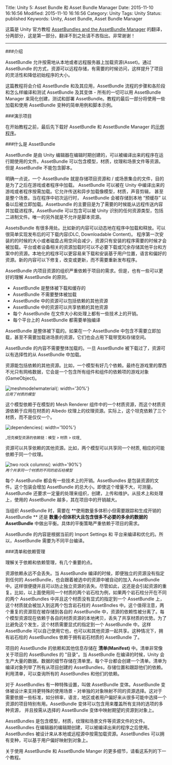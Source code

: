 Title: Unity 5: Asset Bundle 和 Asset Bundle Manager
Date: 2015-11-10 16:16:56
Modified: 2015-11-10 16:16:56
Category: Unity
Tags: Unity
Status: published
Keywords: Unity, Asset Bundle, Asset Bundle Manager

这篇是 Unity 官方教程 [AssetBundles and the AssetBundle Manager](http://unity3d.com/cn/learn/tutorials/topics/scripting/assetbundles-and-assetbundle-manager?playlist=17117) 的翻译， 分两部分，这是第一部分。翻译不到之处请不吝指出。非常谢谢！

<hr>

<div style="display:none">
###INTRODUCTION

AssetBundles allow on demand streaming and loading of Assets from a local or remote location. With AssetBundles, Assets can be stored remotely and accessed as needed, increasing the flexibility of the project and reducing the initial application size.
</div>

###介绍  

AssetBundle 允许按需地从本地或者远程服务器上加载资源(Asset)。通过 AssetBundle 的方式，资源可以远程存储，有需要的时候访问，这样提升了项目的灵活性和降低初始程序的大小。

<div style="display:none">
This lesson will introduce AssetBundles and discuss how to work with them, the steps and stages of the AssetBundle workflow, how to assign Assets to an AssetBundle, how and when to use AssetBundle Variants, how to build and test AssetBundles and Variants - all in the context of using the AssetBundle Manager to simplify creating, testing and deploying AssetBundles. The final section of the lesson will cover specific examples of loading and using AssetBundles and AssetBundle Variants with simple use-cases and simple example scripts.
</div>

这篇教程将会介绍 AssetBundle 和及其应用，AssetBundle 流程的步骤和各阶段和怎么样编译和测试 AssetBundle 及其变体 - 所有的一切可以用 AssetBundle Manager 来简化创建，测试和部署 AssetBundle。教程的最后一部分将使用一些加载和使用 AssetBundle 变种的简单用例和脚本示例。

<div style='display:none'>
###SAMPLE PROJECT
</div>

###演示项目

<div style='display:none'>
Before starting this Tutorial Article, it would be best to download the AssetBundle Manager with the AssetBundle Sample project here.
</div>

在开始教程之前，最后先下载好 AssetBundle 和 AssetBundle Manager 的[示例程序](http://u3d.as/jyk)。

<div style='display:none'>
###WHAT IS AN ASSETBUNDLE?

AssetBundles are files created in the Unity editor during edit-time, which can be used later by a build of a project at run-time. AssetBundles can contain asset files such as models, materials, textures and scenes. AssetBundles cannot contain scripts.
</div>

###什么是 AssetBundle

AssetBundle 是由 Unity 编辑器在编辑时期创建的，可以被编译出来的程序在运行期使用的文件。AssetBundle 可以包含模型，材质，纹理和场景文件等资源。但是 AssetBundle 不能包含脚本。

<div style='display:none'>
Specifically, an AssetBundle is a collection of assets and/or scenes from a project saved in a compact file with the purpose of being loaded separately to the built executable application. AssetBundles can be loaded on demand by a game or application built in Unity. This allows streaming and asynchronous loading of content such as models, textures, audio clips, or even entire scenes. AssetBundles can be “pre-cached” and stored locally for immediate loading when first running an application. The primary purpose of AssetBundles, however, is to stream content on demand from a remote location, to be loaded into the application as necessary. AssetBundles can contain any kind of asset type recognized by Unity, including custom binary data. The only exception is that script assets are not allowed.
</div>

明确一点说，一个 AssetBundle 就是存储项目资源和 / 或场景集合的文件，目的是为了之后在游戏或者程序中加载。
AssetBundle 可以被在 Unity 中编译出来的游戏或者程序按需加载。它允许传送和异步加载像模型，材质，声音剪辑，
甚至是整个场景。当在程序中初次运行时， AssetBundle 会被存储到本地 “预缓存” 以备以后被立即加载。Assetbundle 的主要目是为了需要的时候能从远程传送内容并加载进程序。AssetBundle 可以包含可以被 Unity 识别的任何资源类型，包括二进制文件。唯一的另外就是不允许是脚本资源。

<div style='display:none'>
There are many use-cases for AssetBundles. New content can be dynamically loaded and unloaded from an application. Post-release DLC can easily be implemented. An application’s disk footprint or size can be reduced when first deployed, with assets being loaded after installation of the application and only as the assets are needed. Platform and device specific assets can be loaded without having to download or store redundant assets for other platforms or resolutions. Localization of applications becomes easy by downloading and installing only the assets needed based on the user’s location, language or preferences. Applications can be fixed, changed or updated with new content without having to resubmit the application for approval.
</div>

AssetsBundle 有很多用处。比如新的内容可以动态地在程序中加载和释放。可以很简单实现发布后的可下载内容(DLC, Downloadable Content)。
程序第一次安装的的时候的大小或者磁盘占用空间会减少，资源只有安装的程序需要的时候才会被加载。平台或者设备相关的资源加载时可以不必要下载或冗余存储其他平台和方案中的资源。本地化的程序可以更容易来下载和安装基于用户位置，语言和偏好的资源。新的内容可以下修复，改变或更新，而不需要重新发布程序。

<div style='display:none'>
The detailed organization of any project’s assets into AssetBundles will be heavily dependent upon the needs of that particular project. There are, however, some basic tenets to understand about AssetBundles.
</div>

AssetBundle 内项目资源的组织严重依赖于项目的需求。但是，也有一些可以更好的理解 AssetBundle 的原则。

<div style='display:none'>
* AssetBundles are downloaded and cached in their entirety.
* AssetBundles do not need to be loaded in their entirety.
* Assets in AssetBundles can have dependencies on other assets.
* Assets in AssetBundles can share dependencies with other assets.
* Each AssetBundle has some technical overhead, both in the size of the file and the need to manage that file.
* AssetBundles should be built for each target platform.
</div>

* AssetBundle 是整体被下载和缓存的
* AssetBundle 不需要整体被加载
* AssetBundle 中的资源可以包括依赖的其他资源
* AssetBundle 中的资源可以共享依赖的其他资源
* 每个 AssetBundle 在文件大小和处理上都有一些技术上的开销。
* 每个平台上的 AssetBundle 都需要单独编译

<div style='display:none'>
AssetBundles are downloaded in their entirety. If an AssetBundle contains Assets that are not immediately needed, even though they won’t necessarily be loaded into the scene, they will take up both bandwidth to download and disk-space to store.
</div>

AssetBundle 是整体被下载的。如果在一个 AssetBundle 中包含不需要立即加载，甚至不需要加载进场景的资源，它们也会占用下载带宽和存储空间。

<div style='display:none'>
The contents of AssetBundles do not need to be loaded in their entirety. Once an AssetBundle has been downloaded, Assets can be selectively loaded from the AssetBundle.
</div>

AssetBundle 的内容不需要整体加载的。一旦 AssetBundle 被下载过了，资源可以有选择性的从 AssetBundle 中加载。

<div style='display:none'>
Assets can have dependencies on other assets. For example, a model can have several dependencies. The final model in the game is not just mesh data, but it is a GameObject with all of its Components and all of the Component’s dependencies.
</div>

资源能包括依赖的其他资源。比如，一个模型有好几个依赖。最终在游戏里的摩西不光只有网格数据，它会是一个包含所有组件和组件的依赖项的游戏对象(GameObject)。

![meshmodelwmaterial](http://unity3d.com/sites/default/files/meshmodelwmaterial.png){: width='30%'}  
<small>_应用了材质的模型_</small>

<div style='display:none'>
This model is dependent on a Material Asset in the model’s Mesh Renderer, and that Material Asset is dependent on a Texture Asset for the Material’s Albedo Texture. As a matter of fact, this tank is dependent upon three Materials, not just one.
</div>

这个模型依赖于在模型的 Mesh Renderer 组件中的一个材质资源，而这个材质资源依赖于应用在材质的 Albedo 纹理上的纹理资源。实际上，这个坦克依赖了三个材质，而不是仅仅一个。

![dependencies](http://unity3d.com/sites/default/files/dependencies2.png){: width='100%'}
<div style='display:none'>
_The tank model’s Asset dependency chain: Model > Material > Texture_
</div>
<small>_坦克模型资源的依赖链：模型 > 材质 > 纹理_</small>

<div style='display:none'>
Assets can share dependencies with other assets. For example, two different models can share the same Material, which in turn could be dependent on a Texture.
</div>


资源可以共享依赖的其他资源。比如，两个模型可以共享同一个材质, 相应的可能依赖于同一个纹理。

<div style='display:none'>
_Both rock columns are different models that share the same Material_
</div>	

![two rock columns](http://unity3d.com/sites/default/files/two_rock_columns.png){: width='90%'}  
<small>_两个共享同一个材质的不同的岩石柱模型_</small>

<div style='display:none'>
Each AssetBundle has some technical overhead. AssetBundles are files that wrap Assets. This wrapper adds to the overall size of the AssetBundle. Even though this is not a significant increase in size, it is measureable. AssetBundles also require a certain amount of management to organize, create, upload and maintain. The more AssetBundles being used increases overhead for a project, both technical and managerial.
</div>

每个 AssetBundle 都会有一些技术上的开销。AssetBundles 是包装资源的文件。这个包装会增加 AssetBundle 的总大小。即使这个增量不大，可测量。AssetBundle 还要求一定量的处理来组织，创建，上传和维护。从技术上和处理上，使用的 AssetBundle 越多，其在项目中的开销越大。

<div style='display:none'>
When organizing AssetBundles, a balance must be struck between too many small AssetBundles that need to be tracked and generate overhead, and too few AssetBundles that are large and contain unnecessary or redundant data. The exact balance will depend heavily upon the needs of the project.
</div>

当组织 AssetBundle 时，需要在 **使用数量多体积小但需要跟踪和生成开销的 AssetBundle ** 还是 
**数量小但体积大且包含很多不必要的多余的数据的 AssetBundle** 中做出平衡。具体的平衡策略严重依赖于项目的需求。

<div style='display:none'>
The contents of an AssetBundle are compiled and optimized for the current target platform according to the Import Settings and the current Target Platform. Because of this, AssetBundles should be built for each target platform.
</div>

AssetBundle 的内容是根据当前的 Import Settings 和 平台来编译和优化的。所以，AssetBundle 需要为不同平台编译。

<div style='display:none'>
###MANIFESTS AND DEPENDENCY MANAGEMENT

There are several important points to understand regarding dependencies and dependency management.
</div>

###清单和依赖管理

理解关于依赖和依赖管理，有几个重要的点。

<div style='display:none'>
Asset dependencies are never lost. Dependent Assets will be added to the AssetBundle automatically along with the selected Asset if that dependent Asset has not been assigned to any AssetBundle when the AssetBundles are built. This is very convenient and prevents the loss of dependent assets. However, this can also cause the duplication of Assets. For example, using the two rock columns above which share the same Material, if both rock columns are in separate AssetBundles and the Material is not explicitly assigned to an AssetBundle, that Material will be added to both AssetBundles containing the rock columns. It is worth noting that when this happens, both duplicate Assets are stored in their respective AssetBundles and the Asset dependencies are now split. Each model Asset will now depend upon the local copy of the Material Asset, removing any advantage of having shared Material Assets. To prevent this from happening, the Material needs to be explicitly assigned to an AssetBundle. This can be an AssetBundle of its own, or shared with other Assets. In either case, the AssetBundles with the rock columns will now be dependent upon the AssetBundle with the rocks’ Material.
</div>

资源依赖永远不会丢失。当 AssetBundle 编译的时候，即便独立的资源没有指定到任何的 AssetBundle，也会跟着被选中的资源中被自动的加入 AssetBundle中。这样很便捷并且可以防止独立资源的丢失。尽管如此，这还是会引起资源的重复。比如，以上面使用同一个材质的两个岩石柱为例，如果两个岩石柱分开在不同的两个 AssetBundles 中并且这个材质没有显式的指定到一个 AssetBundle 上，这个材质就会被加入到这两个包含岩石柱的 AssetBndles 中。这个值得注意，两个重复的资源现在被存储到各自的 AssetBundle 中，资源的依赖性被分离了。每个模型资源现在依赖于各自的材质资源的本地拷贝，丢失了共享材质的优势。为了比避免这个发生，这个材质需要显式的指定到一个 AssetBundle 中。这样 AssetBundle 可以自己使用它也，也可以和其他资源一起共享。这种情况下，拥有岩石柱的 AssetBundles 依赖于拥有岩石材质的 AssetBundle 了。

<div style='display:none'>
The dependencies and other information for a project’s AssetBundles are stored in a Manifest. The manifest is very much like a “table of contents” for the project’s AssetBundles. When AssetBundles are built, Unity generates a large amount of data. The details of this data are saved in the Manifest. There is one Manifest created for each target platform. The Manifest lists all of the AssetBundles created from the project for the current build target, and stores and tracks all of their dependencies. With the Manifest, it is possible to query all AssetBundles and all their dependencies.
</div>

项目的 AssetBundle 的依赖和其他信息存储在 **清单(Manifest)** 中。清单非常像关于项目的 AssetBundles 的 "目录"。当 AssetBundle 在编译的时候，Unity 会生产大量的数据。数据的细节存储在清单里。每个平台都会创建一个清单。清单为编译对象列举了所有从项目创建的 AssetBundles，存储位置和跟踪他们的依赖。利用清单，可以查询所有的 AssetBundles 和他们的依赖。

<div style='display:none'>
There is one special setup for AssetBundles called AssetBundle Variants. AssetBundle Variants are designed to support one specific use case - remapping a choice of different Assets to individual objects in a project. This is particularly useful when working with projects that need to select one Asset from a wide variety of different possible choices based on criteria like resolution, language, localization, or user preference. AssetBundle Variants can hold the variety of Assets required to cover all supported options for an object and the desired Asset can be mapped to that object as needed from the chosen AssetBundle Variant.
</div>

对于 AssetBundles 有一种特殊设置，叫做 AssetBundle 变体。AssetBundle 变体被设计来支持更特殊的使用场景 - 对单独的对象映射不同的资源选择。这对于需要依据一些标准，如分辨率，语言，地区或者用户偏好来从很多可能中选择一个资源的项目特别有用。AssetBundle 变体可以包含用来覆盖所有支持的选项的多种资源，
并且按需从选择的 AssetBundle 变体中映射期望的资源到对象上。

<div style='display:none'>
AssetBundles are files which contain asset files such as models, materials, textures and scenes. AssetBundles are created by the Unity editor during edit-time and can be used later at run-time by a built application. AssetBundles are designed to load Assets on demand from a local or remote source. AssetBundles can have Variants which can be mapped to objects in the scene depending upon the user’s preference.
</div>

AesstBundles 是包含模型，材质，纹理和场景文件等资源文件的文件。AssetBundles 在编辑器的编辑期创建，可以被编译出来的程序之后使用。AssetBundles 被设计来从本地或远程源中按需加载资源。AssetBundles 可以拥有变种，可以基于用户偏好映射到对象上。

<div style='display:none'>
For more detailed information about working with AssetBundles and the AssetBundle Manager, please see the next tutorial lesson in this series.
</div>

关于使用 AssetBundle 和  AssetBundle Manger 的更多细节，请看这系列的下一个教程。